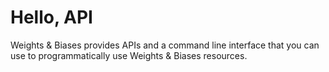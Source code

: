 # Hello, API

Weights & Biases provides APIs and a command line interface that you can use to programmatically use Weights & Biases resources.